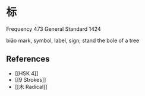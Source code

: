 # 标
Frequency 473
General Standard 1424

biāo
mark, symbol, label, sign; stand the bole of a tree

## References
- [[HSK 4]]
- [[9 Strokes]]
- [[木 Radical]]